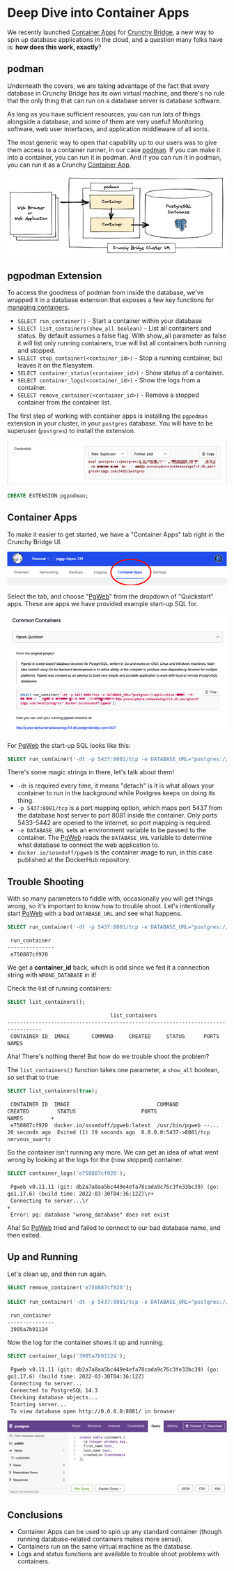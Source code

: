 # Deep Dive into Container Apps

We recently launched [Container Apps](https://docs.crunchybridge.com/container-apps/) for [Crunchy Bridge](crunchybridge.com), a new way to spin up database applications in the cloud, and a question many folks have is: **how does this work, exactly**?


## podman

Underneath the covers, we are taking advantage of the fact that every database in Crunchy Bridge has its own virtual machine, and there's no rule that the only thing that can run on a database server is database software. 

As long as you have sufficient resources, you can run lots of things alongside a database, and some of them are very useful! Monitoring software, web user interfaces, and application middleware of all sorts.

The most generic way to open that capability up to our users was to give them access to a container runner, in our case [podman](https://podman.io/). If you can make it into a container, you can run it in podman. And if you can run it in podman, you can run it as a Crunchy [Container App](https://docs.crunchybridge.com/container-apps/).

![architecture](img/architecture.png)


## pgpodman Extension

To access the goodness of podman from inside the database, we've wrapped it in a database extension that exposes a few key functions for [managing containers](https://docs.crunchybridge.com/container-apps/getting-started/#more-with-pgpodman).

* `SELECT run_container()` - Start a container within your database
* `SELECT list_containers(show_all boolean)` - List all containers and status. By default assumes a false flag. With show_all parameter as false it will list only running containers, true will list all containers both running and stopped.
* `SELECT stop_container(<container_id>)` - Stop a running container, but leaves it on the filesystem.
* `SELECT container_status(<container_id>)` - Show status of a container.
* `SELECT container_logs(<container_id>)` - Show the logs from a container.
* `SELECT remove_container(<container_id>)` - Remove a stopped container from the container list.

The first step of working with container apps is installing the `pgpodman` extension in your cluster, in your `postgres` database. You will have to be superuser (`postgres`) to install the extension.

![creds](img/creds.png)

```sql
CREATE EXTENSION pgpodman;
```


## Container Apps

To make it easier to get started, we have a "Container Apps" tab right in the Crunchy Bridge UI.

![header](img/header.png)

Select the tab, and choose "[PgWeb](http://sosedoff.github.io/pgweb/)" from the dropdown of "Quickstart" apps. These are apps we have provided example start-up SQL for. 

![container](img/container.png)

For [PgWeb](http://sosedoff.github.io/pgweb/) the start-up SQL looks like this:

```sql
SELECT run_container('-dt -p 5437:8081/tcp -e DATABASE_URL="postgres://application:xxxxxxxxxxxx@p.yyyyyyyyyyyyyyyy.db.postgresbridge.com:5432/postgres" docker.io/sosedoff/pgweb');
```

There's some magic strings in there, let's talk about them!

* `-dt` is required every time, it means "detach" is it is what allows your container to run in the background while Postgres keeps on doing its thing.
* `-p 5437:8081/tcp` is a port mapping option, which maps port 5437 from the database host server to port 8081 inside the container. Only ports 5433-5442 are opened to the internet, so port mapping is required.
* `-e DATABASE_URL` sets an environment variable to be passed to the container. The [PgWeb](http://sosedoff.github.io/pgweb/) reads the `DATABASE_URL` variable to determine what database to connect the web application to.
* `docker.io/sosedoff/pgweb` is the container image to run, in this case published at the DockerHub repository.


## Trouble Shooting

With so many parameters to fiddle with, occasionally you will get things wrong, so it's important to know how to trouble shoot. Let's intentionally start [PgWeb](http://sosedoff.github.io/pgweb/) with a bad `DATABASE_URL` and see what happens.

```sql
SELECT run_container('-dt -p 5437:8081/tcp -e DATABASE_URL="postgres://application:xxxxxxxxxxxx@p.yyyyyyyyyyyyyyyy.db.postgresbridge.com:5432/WRONG_DATABASE" docker.io/sosedoff/pgweb');
```

```
 run_container 
---------------
 e750887cf920
```

We get a **container_id** back, which is odd since we fed it a connection string with `WRONG_DATABASE` in it!

Check the list of running containers:
```sql
SELECT list_containers();
```

```
                                 list_containers                                 
---------------------------------------------------------------------------------
 CONTAINER ID  IMAGE       COMMAND     CREATED     STATUS      PORTS       NAMES
```

Aha! There's nothing there! But how do we trouble shoot the problem?

The `list_containers()` function takes one parameter, a `show_all` boolean, so set that to true:

```sql
SELECT list_containers(true);
```

```
 CONTAINER ID  IMAGE                            COMMAND               CREATED         STATUS                     PORTS                   NAMES         +
 e750887cf920  docker.io/sosedoff/pgweb:latest  /usr/bin/pgweb --...  20 seconds ago  Exited (1) 19 seconds ago  0.0.0.0:5437->8081/tcp  nervous_swartz
```

So the container isn't running any more. We can get an idea of what went wrong by looking at the logs for the (now stopped) container.

```sql
SELECT container_logs('e750887cf920');
```

```
 Pgweb v0.11.11 (git: db2a7a8aa5bc449e4efa78cada9c76c3fe33bc39) (go: go1.17.6) (build time: 2022-03-30T04:36:12Z)\r+
 Connecting to server...\r                                                                                         +
 Error: pq: database "wrong_database" does not exist
 ```

Aha! So [PgWeb](http://sosedoff.github.io/pgweb/) tried and failed to connect to our bad database name, and then exited.

## Up and Running

Let's clean up, and then run again.

```sql
SELECT remove_container('e750887cf920');

SELECT run_container('-dt -p 5437:8081/tcp -e DATABASE_URL="postgres://application:xxxxxxxxxxxx@p.yyyyyyyyyyyyyyyy.db.postgresbridge.com:5432/postgres" docker.io/sosedoff/pgweb');
```

```
 run_container 
---------------
 3905a7b91124
```

Now the log for the container shows it up and running.

```sql
SELECT container_logs('3905a7b91124');
```

```
 Pgweb v0.11.11 (git: db2a7a8aa5bc449e4efa78cada9c76c3fe33bc39) (go: go1.17.6) (build time: 2022-03-30T04:36:12Z)
 Connecting to server...
 Connected to PostgreSQL 14.3
 Checking database objects...
 Starting server...
 To view database open http://0.0.0.0:8081/ in browser
```

![pgweb](img/pgweb.png)


## Conclusions

* Container Apps can be used to spin up any standard container (though running database-related containers makes more sense).
* Containers run on the same virtual machine as the database.
* Logs and status functions are available to trouble shoot problems with containers.